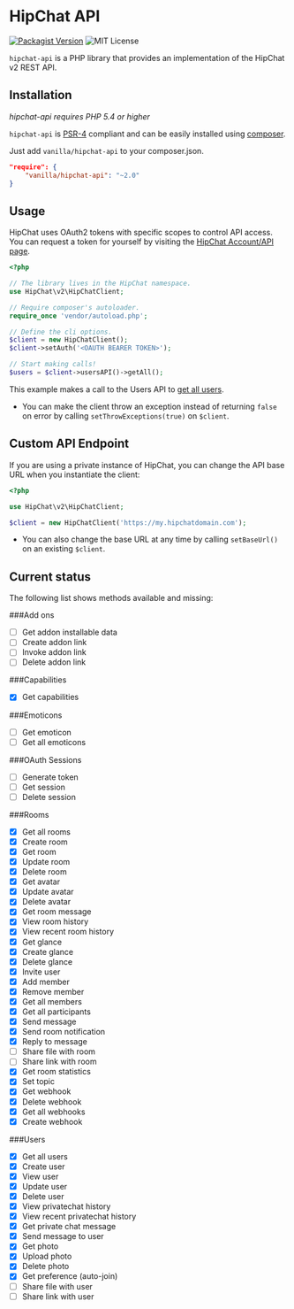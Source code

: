 HipChat API
==========

[![Packagist Version](https://img.shields.io/packagist/v/vanilla/hipchat-api.svg?style=flat-square)](https://packagist.org/packages/vanilla/hipchat-api)
![MIT License](https://img.shields.io/packagist/l/vanilla/hipchat-api.svg?style=flat-square)

`hipchat-api` is a PHP library that provides an implementation of the HipChat v2 REST API.

Installation
------------

*hipchat-api requires PHP 5.4 or higher*

`hipchat-api` is [PSR-4](https://github.com/php-fig/fig-standards/blob/master/accepted/PSR-4-autoloader.md) compliant and can be easily installed using [composer](//getcomposer.org). 

Just add `vanilla/hipchat-api` to your composer.json.

```json
"require": {
    "vanilla/hipchat-api": "~2.0"
}
```

Usage
-----

HipChat uses OAuth2 tokens with specific scopes to control API access. You can request a token for yourself by visiting the [HipChat Account/API page](https://www.hipchat.com/account/api).

```php
<?php

// The library lives in the HipChat namespace.
use HipChat\v2\HipChatClient;

// Require composer's autoloader.
require_once 'vendor/autoload.php';

// Define the cli options.
$client = new HipChatClient();
$client->setAuth('<OAUTH BEARER TOKEN>');

// Start making calls!
$users = $client->usersAPI()->getAll();
```

This example makes a call to the Users API to [get all users](https://www.hipchat.com/docs/apiv2/method/get_all_users).

* You can make the client throw an exception instead of returning `false` on error by calling `setThrowExceptions(true)` on `$client`.

Custom API Endpoint
-------------------

If you are using a private instance of HipChat, you can change the API base URL when you instantiate the client:

```php
<?php

use HipChat\v2\HipChatClient;

$client = new HipChatClient('https://my.hipchatdomain.com');
```

* You can also change the base URL at any time by calling `setBaseUrl()` on an existing `$client`.

Current status
--------------

The following list shows methods available and missing:

###Add ons
- [ ] Get addon installable data
- [ ] Create addon link
- [ ] Invoke addon link
- [ ] Delete addon link

###Capabilities
- [x] Get capabilities

###Emoticons
- [ ] Get emoticon
- [ ] Get all emoticons

###OAuth Sessions
- [ ] Generate token
- [ ] Get session
- [ ] Delete session

###Rooms
- [x] Get all rooms
- [x] Create room
- [x] Get room
- [x] Update room
- [x] Delete room
- [x] Get avatar
- [X] Update avatar
- [X] Delete avatar
- [x] Get room message
- [x] View room history
- [x] View recent room history
- [x] Get glance
- [x] Create glance
- [x] Delete glance
- [x] Invite user
- [x] Add member
- [x] Remove member
- [x] Get all members
- [x] Get all participants
- [x] Send message
- [x] Send room notification
- [x] Reply to message
- [ ] Share file with room
- [ ] Share link with room
- [x] Get room statistics
- [x] Set topic
- [x] Get webhook
- [x] Delete webhook
- [x] Get all webhooks
- [x] Create webhook

###Users
- [x] Get all users
- [x] Create user
- [x] View user
- [x] Update user
- [x] Delete user
- [x] View privatechat history
- [x] View recent privatechat history
- [x] Get private chat message
- [x] Send message to user
- [x] Get photo
- [x] Upload photo
- [x] Delete photo
- [x] Get preference (auto-join)
- [ ] Share file with user
- [ ] Share link with user

